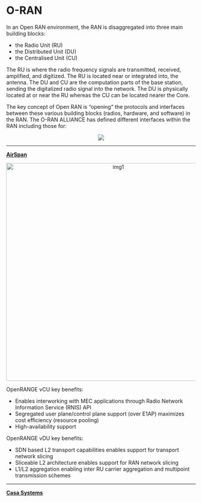 <h1><b>O-RAN</b></h1>

In an Open RAN environment, the RAN is disaggregated into three main building blocks:
<ul>
  <li>the Radio Unit (RU)
</li>
  <li>the Distributed Unit (DU)
</li>
  <li>the Centralised Unit (CU)
</li>
</ul>

The RU is where the radio frequency signals are transmitted, received, amplified, and digitized. The RU is located near or integrated into, the antenna. The DU and CU are the computation parts of the base station, sending the digitalized radio signal into the network. The DU is physically located at or near the RU whereas the CU can be located nearer the Core.

The key concept of Open RAN is “opening” the protocols and interfaces between these various building blocks (radios, hardware, and software) in the RAN. The O-RAN ALLIANCE has defined different interfaces within the RAN including those for:

<p align="center">
<img src="https://user-images.githubusercontent.com/39535204/181627578-a2a67fc9-7abc-44d4-bad6-605c9d885d72.png">
</p>

<hr>

<a href="https://www.airspan.com/openrange-software/"><b>AirSpan</b></a>
<p align="center">
<img width="580" alt="img1" src="https://user-images.githubusercontent.com/39535204/181627825-f4b27035-a425-4570-b5cb-9bf4937cce18.PNG">
</p>

OpenRANGE vCU key benefits:

<ul>
  <li>Enables interworking with MEC applications through Radio Network Information Service (RNIS) API
</li>
  <li>Segregated user plane/control plane support (over E1AP) maximizes cost efficiency (resource pooling)
</li>
  <li>High-availability support
</li>
</ul>


OpenRANGE vDU key benefits:

<ul>
  <li>SDN based L2 transport capabilities enables support for transport network slicing

</li>
  <li>Sliceable L2 architecture enables support for RAN network slicing

</li>
  <li>L1/L2 aggregation enabling inter RU carrier aggregation and multipoint transmission schemes

</li>
</ul>


<hr>

<a href="https://www.casa-systems.com/solutions/open-ran/"><b>Casa Systems</b></a>


